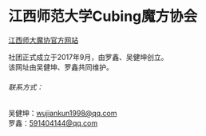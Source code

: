 # 江西师范大学Cubing魔方协会
[江西师大魔协官方网站](http://www.cubingstart.com/)

社团正式成立于2017年9月，由罗鑫、吴健坤创立。  
该网址由吴健坤、罗鑫共同维护。

###### 联系方式：  
吴健坤：wujiankun1998@qq.com  
罗鑫：591404144@qq.com
